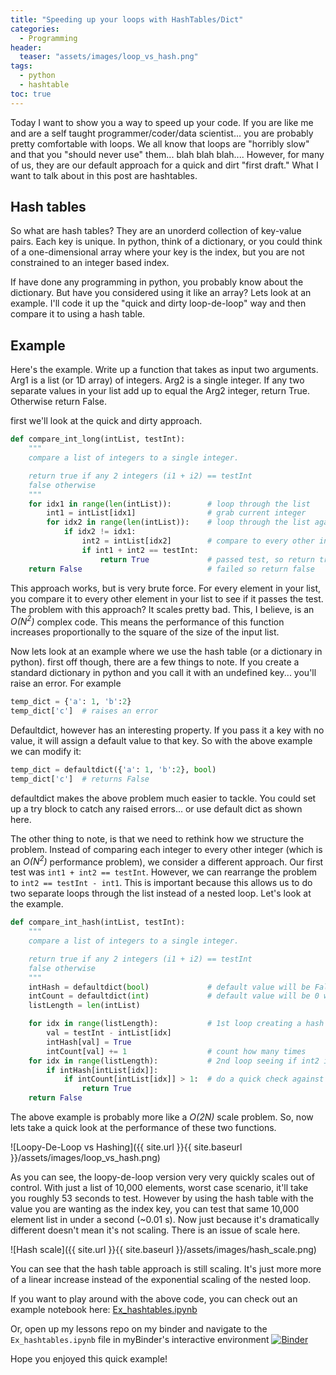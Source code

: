 ```yaml
---
title: "Speeding up your loops with HashTables/Dict"
categories:
  - Programming
header:
  teaser: "assets/images/loop_vs_hash.png"
tags:
  - python
  - hashtable
toc: true
---
```


Today I want to show you a way to speed up your code. If you are like me and are a self taught programmer/coder/data scientist... you are probably pretty comfortable with loops. We all know that loops are "horribly slow" and that you "should never use" them... blah blah blah.... However, for many of us, they are our default approach for a quick and dirt "first draft." What I want to talk about in this post are hashtables.

## Hash tables

So what are hash tables? They are an unorderd collection of key-value pairs. Each key is unique. In python, think of a dictionary, or you could think of a one-dimensional array where your key is the index, but you are not constrained to an integer based index.

If have done any programming in python, you probably know about the dictionary. But have you considered using it like an array? Lets look at an example. I'll code it up the "quick and dirty loop-de-loop" way and then compare it to using a hash table.

## Example

Here's the example. Write up a function that takes as input two arguments. Arg1 is a list (or 1D array) of integers. Arg2 is a single integer. If any two separate values in your list add up to equal the Arg2 integer, return True. Otherwise return False.

first we'll look at the quick and dirty approach.

```python
def compare_int_long(intList, testInt):
    """
    compare a list of integers to a single integer.

    return true if any 2 integers (i1 + i2) == testInt
    false otherwise
    """
    for idx1 in range(len(intList)):        # loop through the list
        int1 = intList[idx1]                # grab current integer
        for idx2 in range(len(intList)):    # loop through the list again
            if idx2 != idx1:
                int2 = intList[idx2]        # compare to every other integer
                if int1 + int2 == testInt:
                    return True             # passed test, so return true
    return False                            # failed so return false
```

This approach works, but is very brute force. For every element in your list, you compare it to every other element in your list to see if it passes the test. The problem with this approach? It scales pretty bad. This, I believe, is an *O(N<sup>2</sup>)* complex code. This means the performance of this function increases proportionally to the square of the size of the input list.

Now lets look at an example where we use the hash table (or a dictionary in python). first off though, there are a few things to note. If you create a standard dictionary in python and you call it with an undefined key... you'll raise an error. For example

```python
temp_dict = {'a': 1, 'b':2}
temp_dict['c']  # raises an error
```

Defaultdict, however has an interesting property. If you pass it a key with no value, it will assign a default value to that key. So with the above example we can modify it:

```python
temp_dict = defaultdict({'a': 1, 'b':2}, bool)
temp_dict['c']  # returns False
```

defaultdict makes the above problem much easier to tackle. You could set up a try block to catch any raised errors... or use default dict as shown here.

The other thing to note, is that we need to rethink how we structure the problem. Instead of comparing each integer to every other integer (which is an *O(N<sup>2</sup>)* performance problem), we consider a different approach. Our first test was `int1 + int2 == testInt`. However, we can rearrange the problem to `int2 == testInt - int1`. This is important because this allows us to do two separate loops through the list instead of a nested loop. Let's look at the example.

```python
def compare_int_hash(intList, testInt):
    """
    compare a list of integers to a single integer.

    return true if any 2 integers (i1 + i2) == testInt
    false otherwise
    """
    intHash = defaultdict(bool)             # default value will be False
    intCount = defaultdict(int)             # default value will be 0 which is usefull for counting
    listLength = len(intList)

    for idx in range(listLength):           # 1st loop creating a hash table with the key being testInt - int1 and the value being True
        val = testInt - intList[idx]
        intHash[val] = True
        intCount[val] += 1                  # count how many times
    for idx in range(listLength):           # 2nd loop seeing if int2 is found in the hashtable
        if intHash[intList[idx]]:
            if intCount[intList[idx]] > 1:  # do a quick check against the count so we know if we there are 2 values or if we just happen to have a single value that's half the testInt
                return True
    return False
```

The above example is probably more like a *O(2N)* scale problem. So, now lets take a quick look at the performance of these two functions.

![Loopy-De-Loop vs Hashing]({{ site.url }}{{ site.baseurl }}/assets/images/loop_vs_hash.png)

As you can see, the loopy-de-loop version very very quickly scales out of control. With just a list of 10,000 elements, worst case scenario, it'll take you roughly 53 seconds to test. However by using the hash table with the value you are wanting as the index key, you can test that same 10,000 element list in under a second (~0.01 s). Now just because it's dramatically different doesn't mean it's not scaling. There is an issue of scale here.

![Hash scale]({{ site.url }}{{ site.baseurl }}/assets/images/hash_scale.png)

You can see that the hash table approach is still scaling. It's just more more of a linear increase instead of the exponential scaling of the nested loop.

If you want to play around with the above code, you can check out an example notebook here: [Ex_hashtables.ipynb](https://github.com/tyleracorn/lessons/blob/master/Ex_Hashtables.ipynb)

Or, open up my lessons repo on my binder and navigate to the `Ex_hashtables.ipynb` file in myBinder's interactive environment
[![Binder](https://mybinder.org/badge_logo.svg)](https://mybinder.org/v2/gh/tyleracorn/lessons/master)

Hope you enjoyed this quick example!
